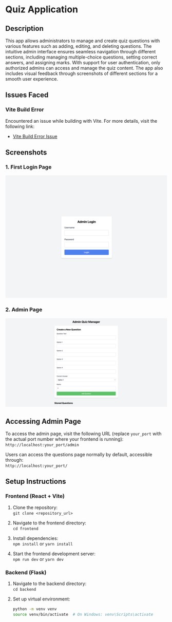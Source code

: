 # Quiz Application

## Description

This app allows administrators to manage and create quiz questions with various features such as adding, editing, and deleting questions. The intuitive admin interface ensures seamless navigation through different sections, including managing multiple-choice questions, setting correct answers, and assigning marks. With support for user authentication, only authorized admins can access and manage the quiz content. The app also includes visual feedback through screenshots of different sections for a smooth user experience.

## Issues Faced

### Vite Build Error

Encountered an issue while building with Vite. For more details, visit the following link:

- [Vite Build Error Issue](https://github.com/vitejs/vite/issues/19018)

## Screenshots

### 1. First Login Page

![First Login Page](/frontend/public/login.png)

### 2. Admin Page

![Admin Page](/frontend/public/admin.png)

## Accessing Admin Page

To access the admin page, visit the following URL (replace `your_port` with the actual port number where your frontend is running):  
`http://localhost:your_port/admin`

Users can access the questions page normally by default, accessible through:  
`http://localhost:your_port/`

## Setup Instructions

### Frontend (React + Vite)

1. Clone the repository:  
   `git clone <repository_url>`

2. Navigate to the frontend directory:  
   `cd frontend`

3. Install dependencies:  
   `npm install` or `yarn install`

4. Start the frontend development server:  
   `npm run dev` or `yarn dev`

### Backend (Flask)

1. Navigate to the backend directory:  
   `cd backend`

2. Set up virtual environment:
   ```bash
   python -m venv venv
   source venv/bin/activate  # On Windows: venv\Scripts\activate
   ```
